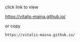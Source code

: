
click link to view

https://vitalis-maina.github.io/


or copy 

```bash
https://vitalis-maina.github.io/
```
